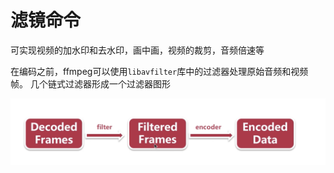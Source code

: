 # 滤镜命令

可实现视频的加水印和去水印，画中画，视频的裁剪，音频倍速等

在编码之前，ffmpeg可以使用`libavfilter`库中的过滤器处理原始音频和视频帧。 几个链式过滤器形成一个过滤器图形

![015](https://github.com/winfredzen/VideoAudio/blob/main/Level1/images/015.png)

